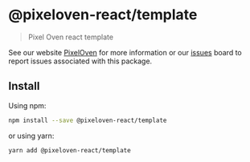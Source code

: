 # @pixeloven-react/template

> Pixel Oven react template

See our website [PixelOven](https://www.pixeloven.com/) for more information or our [issues](https://github.com/pixeloven/pixeloven/issues) board to report issues associated with this package.

## Install

Using npm:

```sh
npm install --save @pixeloven-react/template
```

or using yarn:

```sh
yarn add @pixeloven-react/template
```